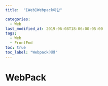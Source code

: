 ```yaml
---
title:  "[Web]Webpack이란"

categories:
  - Web
last_modified_at: 2019-06-08T18:06:00-05:00
tags:
  - Web
  - FrontEnd
toc: true
toc_label: "Webpack이란"
---
```


# WebPack
